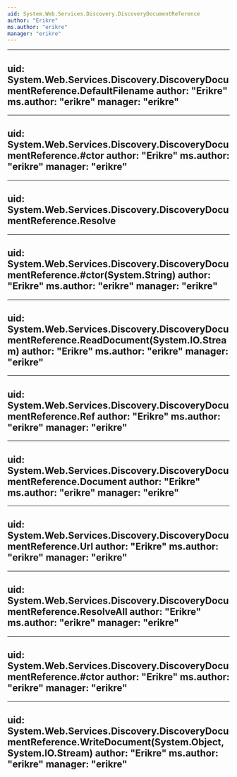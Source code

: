 ```yaml
---
uid: System.Web.Services.Discovery.DiscoveryDocumentReference
author: "Erikre"
ms.author: "erikre"
manager: "erikre"
---
```


---
uid: System.Web.Services.Discovery.DiscoveryDocumentReference.DefaultFilename
author: "Erikre"
ms.author: "erikre"
manager: "erikre"
---

---
uid: System.Web.Services.Discovery.DiscoveryDocumentReference.#ctor
author: "Erikre"
ms.author: "erikre"
manager: "erikre"
---

---
uid: System.Web.Services.Discovery.DiscoveryDocumentReference.Resolve
---

---
uid: System.Web.Services.Discovery.DiscoveryDocumentReference.#ctor(System.String)
author: "Erikre"
ms.author: "erikre"
manager: "erikre"
---

---
uid: System.Web.Services.Discovery.DiscoveryDocumentReference.ReadDocument(System.IO.Stream)
author: "Erikre"
ms.author: "erikre"
manager: "erikre"
---

---
uid: System.Web.Services.Discovery.DiscoveryDocumentReference.Ref
author: "Erikre"
ms.author: "erikre"
manager: "erikre"
---

---
uid: System.Web.Services.Discovery.DiscoveryDocumentReference.Document
author: "Erikre"
ms.author: "erikre"
manager: "erikre"
---

---
uid: System.Web.Services.Discovery.DiscoveryDocumentReference.Url
author: "Erikre"
ms.author: "erikre"
manager: "erikre"
---

---
uid: System.Web.Services.Discovery.DiscoveryDocumentReference.ResolveAll
author: "Erikre"
ms.author: "erikre"
manager: "erikre"
---

---
uid: System.Web.Services.Discovery.DiscoveryDocumentReference.#ctor
author: "Erikre"
ms.author: "erikre"
manager: "erikre"
---

---
uid: System.Web.Services.Discovery.DiscoveryDocumentReference.WriteDocument(System.Object,System.IO.Stream)
author: "Erikre"
ms.author: "erikre"
manager: "erikre"
---
